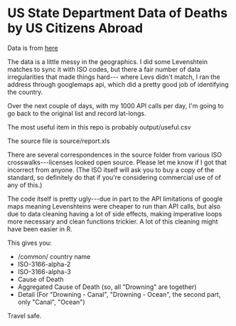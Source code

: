 # US State Department Data of Deaths by US Citizens Abroad

Data is from [here](http://travel.state.gov/law/family_issues/death/death_600.html)

The data is a little messy in the geographics.  I did some Levenshtein matches to 
sync it with ISO codes, but there a fair number of data irregularities that made things hard---
where Levs didn't match, I ran the address through googlemaps api, which did a pretty
good job of identifying the country.

Over the next couple of days, with my 1000 API calls per day, I'm going to go back to the original list
and record lat-longs.  

The most useful item in this repo is probably output/useful.csv

The source file is source/report.xls

There are several correspondences in the source folder from various ISO crosswalks---licenses
looked open source.  Please let me know if I got that incorrect from anyone.  (The ISO itself
will ask you to buy a copy of the standard, so definitely do that if you're considering commercial
use of of any of this.)

The code itself is pretty ugly---due in part to the API limitations of google maps meaning
Levenshteins were cheaper to run than API calls, but also due to data cleaning having a lot
of side effects, making imperative loops more necessary and clean functions trickier.  A lot
of this cleaning might have been easier in R.

This gives you: 

* /common/ country name
* ISO-3166-alpha-2
* ISO-3166-alpha-3
* Cause of Death
* Aggregated Cause of Death (so, all "Drowning" are together)
* Detail (For "Drowning - Canal", "Drowning - Ocean", the second part, only "Canal", "Ocean")

Travel safe.
